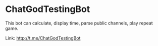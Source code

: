 # ChatGodTestingBot

This bot can calculate, display time, parse public channels, play repeat game.

Link: http://t.me/ChatGodTestingBot

